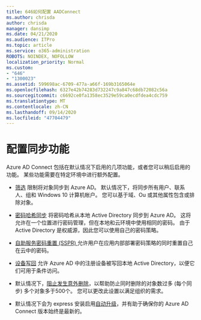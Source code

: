 ```yaml
---
title: 646如何配置 AADConnect
ms.author: chrisda
author: chrisda
manager: dansimp
ms.date: 04/21/2020
ms.audience: ITPro
ms.topic: article
ms.service: o365-administration
ROBOTS: NOINDEX, NOFOLLOW
localization_priority: Normal
ms.custom:
- "646"
- "1300023"
ms.assetid: 599698ac-6709-477a-a66f-169b3165064e
ms.openlocfilehash: 6327e42b74283d732247c9a847c68db72082c56a
ms.sourcegitcommit: c6692ce0fa1358ec3529e59ca0ecdfdea4cdc759
ms.translationtype: MT
ms.contentlocale: zh-CN
ms.lasthandoff: 09/14/2020
ms.locfileid: "47704479"
---
```

# <a name="configure-sync-features"></a>配置同步功能

Azure AD Connect 包括在默认情况下启用的几项功能，或者您可以稍后启用的功能。 某些功能需要在特定环境中进行额外配置。

- [筛选](https://docs.microsoft.com/azure/active-directory/connect/active-directory-aadconnectsync-configure-filtering) 限制将对象同步到 Azure AD。 默认情况下，将同步所有用户、联系人、组和 Windows 10 计算机帐户。 您可以基于域、Ou 或其他属性包含或排除对象。

- [密码哈希同步](https://docs.microsoft.com/azure/active-directory/connect/active-directory-aadconnectsync-implement-password-hash-synchronization) 将密码哈希从本地 Active Directory 同步到 Azure AD。 这将允许在一个位置进行密码管理，但在本地和云环境中使用相同的密码。 由于 Active Directory 是权威源，因此您可以使用自己的密码策略。

- [自助服务密码重置 (SSPR) ](https://docs.microsoft.com/azure/active-directory/authentication/quickstart-sspr) 允许用户在应用内部部署密码策略的同时重置自己在云中的密码。

- [设备写回](https://docs.microsoft.com/azure/active-directory/connect/active-directory-aadconnect-feature-device-writeback) 允许 Azure AD 中的注册设备被写回本地 Active Directory，以便它们可用于条件访问。

- 默认情况下，[阻止发生意外删除](https://docs.microsoft.com/azure/active-directory/connect/active-directory-aadconnectsync-feature-prevent-accidental-deletes)，以帮助防止同时删除的对象数过多 (每个同步) 多个对象多于500个。 您可以更改此设置以满足组织的需求。

- 默认情况下会为 express 安装启用[自动升级](https://docs.microsoft.com/azure/active-directory/connect/active-directory-aadconnect-feature-automatic-upgrade)，并有助于确保你的 Azure AD Connect 版本始终是最新的。
